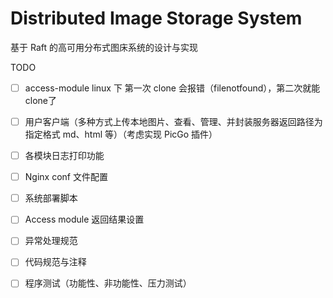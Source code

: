 # Distributed Image Storage System

基于 Raft 的高可用分布式图床系统的设计与实现

TODO
- [ ] access-module linux 下 第一次 clone 会报错（filenotfound），第二次就能clone了
- [ ] 用户客户端（多种方式上传本地图片、查看、管理、并封装服务器返回路径为指定格式 md、html 等）（考虑实现 PicGo 插件）
- [ ] 各模块日志打印功能  
- [ ] Nginx conf 文件配置
- [ ] 系统部署脚本
- [ ] Access module 返回结果设置
- [ ] 异常处理规范
- [ ] 代码规范与注释
- [ ] 程序测试（功能性、非功能性、压力测试）

